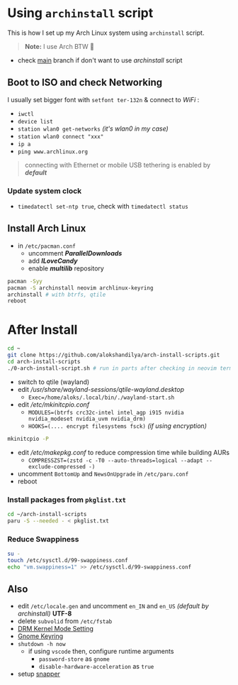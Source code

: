 # Using `archinstall` script

This is how I set up my Arch Linux system using `archinstall` script.

> **Note:** I use Arch BTW 🗿

- check [main](https://github.com/alokshandilya/arch-install-scripts/tree/main) branch if don't want to use _archinstall_ script

## Boot to ISO and check Networking

I usually set bigger font with `setfont ter-132n` & connect to _WiFi_ :

- `iwctl`
- `device list`
- `station wlan0 get-networks` _(it's wlan0 in my case)_
- `station wlan0 connect "xxx"`
- `ip a`
- `ping www.archlinux.org`

> connecting with Ethernet or mobile USB tethering is enabled by **_default_**

### Update system clock

- `timedatectl set-ntp true`, check with `timedatectl status`

## Install Arch Linux

- in `/etc/pacman.conf`
  - uncomment **_ParallelDownloads_**
  - add **_ILoveCandy_**
  - enable **_multilib_** repository

```sh
pacman -Syy
pacman -S archinstall neovim archlinux-keyring
archinstall # with btrfs, qtile
reboot
```

# After Install

```sh
cd ~
git clone https://github.com/alokshandilya/arch-install-scripts.git
cd arch-install-scripts
./0-arch-install-script.sh # run in parts after checking in neovim term
```

- switch to qtile (wayland)
- edit _/usr/share/wayland-sessions/qtile-wayland.desktop_
  - `Exec=/home/aloks/.local/bin/./wayland-start.sh`
- edit _/etc/mkinitcpio.conf_
  - `MODULES=(btrfs crc32c-intel intel_agp i915 nvidia nvidia_modeset nvidia_uvm nvidia_drm)`
  - `HOOKS=(.... encrypt filesystems fsck)` _(if using encryption)_

```sh
mkinitcpio -P
```

- edit _/etc/makepkg.conf_ to reduce compression time while building AURs
  - `COMPRESSZST=(zstd -c -T0 --auto-threads=logical --adapt --exclude-compressed -)`
- uncomment `BottomUp` and `NewsOnUpgrade` in `/etc/paru.conf`
- reboot

### Install packages from `pkglist.txt`

```sh
cd ~/arch-install-scripts
paru -S --needed - < pkglist.txt
```

### Reduce Swappiness

```sh
su -
touch /etc/sysctl.d/99-swappiness.conf
echo "vm.swappiness=1" >> /etc/sysctl.d/99-swappiness.conf
```

## Also

- edit `/etc/locale.gen` and uncomment `en_IN` and `en_US` _(default by archinstall)_ **UTF-8**
- delete `subvolid` from `/etc/fstab`
- [DRM Kernel Mode Setting](https://wiki.archlinux.org/title/NVIDIA#DRM_kernel_mode_setting)
- [Gnome Keyring](https://wiki.archlinux.org/title/GNOME/Keyring#Using_the_keyring)
- `shutdown -h now`
  - if using `vscode` then, configure runtime arguments
    - `password-store` as `gnome`
    - `disable-hardware-acceleration` as `true`
- setup [snapper](SNAPPER.md)
